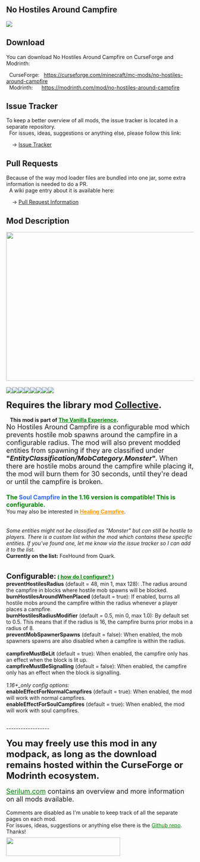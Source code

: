 <h2>No Hostiles Around Campfire</h2>
<p><a href="https://github.com/Serilum/No-Hostiles-Around-Campfire"><img src="https://serilum.com/assets/data/logo/no-hostiles-around-campfire.png"></a></p><h2>Download</h2>
<p>You can download No Hostiles Around Campfire on CurseForge and Modrinth:</p><p>&nbsp;&nbsp;CurseForge: &nbsp;&nbsp;<a href="https://curseforge.com/minecraft/mc-mods/no-hostiles-around-campfire">https://curseforge.com/minecraft/mc-mods/no-hostiles-around-campfire</a><br>&nbsp;&nbsp;Modrinth: &nbsp;&nbsp;&nbsp;&nbsp;&nbsp;<a href="https://modrinth.com/mod/no-hostiles-around-campfire">https://modrinth.com/mod/no-hostiles-around-campfire</a></p>
<h2>Issue Tracker</h2>
<p>To keep a better overview of all mods, the issue tracker is located in a separate repository.<br>&nbsp;&nbsp;For issues, ideas, suggestions or anything else, please follow this link:</p>
<p>&nbsp;&nbsp;&nbsp;&nbsp;-> <a href="https://github.com/ricksouth/serilum-mc-mods/issues">Issue Tracker</a></p>
<h2>Pull Requests</h2>
<p>Because of the way mod loader files are bundled into one jar, some extra information is needed to do a PR.<br>&nbsp;&nbsp;A wiki page entry about it is available here:</p>
<p>&nbsp;&nbsp;&nbsp;&nbsp;-> <a href="https://github.com/ricksouth/serilum-mc-mods/wiki/Pull-Request-Information">Pull Request Information</a></p>
<h2>Mod Description</h2>
<p><a href="https://serilum.com/" rel="nofollow"><img src="https://github.com/ricksouth/serilum-mc-mods/raw/master/description/a1.jpg" alt="" width="838" height="400"></a><br><br><img src="https://github.com/ricksouth/serilum-mc-mods/raw/master/description/Versions/header.png"><a href="https://legacy.curseforge.com/minecraft/mc-mods/no-hostiles-around-campfire/files/all?filter-status=1&filter-game-version=1738749986:75125" rel="nofollow"><img src="https://github.com/ricksouth/serilum-mc-mods/raw/master/description/Versions/1_20.png"></a><a href="https://legacy.curseforge.com/minecraft/mc-mods/no-hostiles-around-campfire/files/all?filter-status=1&filter-game-version=1738749986:73407" rel="nofollow"><img src="https://github.com/ricksouth/serilum-mc-mods/raw/master/description/Versions/1_19.png"></a><a href="https://legacy.curseforge.com/minecraft/mc-mods/no-hostiles-around-campfire/files/all?filter-status=1&filter-game-version=1738749986:73250" rel="nofollow"><img src="https://github.com/ricksouth/serilum-mc-mods/raw/master/description/Versions/1_18.png"></a><a href="https://legacy.curseforge.com/minecraft/mc-mods/no-hostiles-around-campfire/files/all?filter-status=1&filter-game-version=1738749986:73242" rel="nofollow"><img src="https://github.com/ricksouth/serilum-mc-mods/raw/master/description/Versions/1_17.png"></a><a href="https://legacy.curseforge.com/minecraft/mc-mods/no-hostiles-around-campfire/files/all?filter-status=1&filter-game-version=1738749986:70886" rel="nofollow"><img src="https://github.com/ricksouth/serilum-mc-mods/raw/master/description/Versions/1_16.png"></a><a href="https://legacy.curseforge.com/minecraft/mc-mods/no-hostiles-around-campfire/files/all?filter-status=1&filter-game-version=1738749986:68722" rel="nofollow"><img src="https://github.com/ricksouth/serilum-mc-mods/raw/master/description/Versions/1_15.png"></a><a href="https://legacy.curseforge.com/minecraft/mc-mods/no-hostiles-around-campfire/files/all?filter-status=1&filter-game-version=1738749986:64806" rel="nofollow"><img src="https://github.com/ricksouth/serilum-mc-mods/raw/master/description/Versions/1_14.png"></a><br><br><strong><span style="font-size:24px">Requires the library mod&nbsp;<a style="font-size:24px" href="https://www.curseforge.com/minecraft/mc-mods/collective" rel="nofollow">Collective</a>.</span></strong><strong>&nbsp;<br><br> &nbsp; &nbsp;This mod is part of <span style="color:#008000"><a style="color:#008000" href="https://curseforge.com/minecraft/modpacks/the-vanilla-experience" rel="nofollow">The Vanilla Experience</a></span>.</strong><br><span style="font-size:18px">No Hostiles Around Campfire is a configurable mod which prevents hostile mob spawns around the campfire in a configurable radius. The mod will also prevent modded entities from spawning if they are classified under<strong> "<em>EntityClassification/MobCategory.Monster</em>".</strong> When there are hostile mobs around the campfire while placing it, the mod will burn them for 30 seconds, until they're dead or until the campfire is broken.<br><br><strong><span style="color:#008000;font-size:16px">The <span style="color:#36f;font-size:16px">Soul Campfire</span> in the 1.16 version is compatible! This is configurable.</span></strong></span><br>You may also be interested in <span style="color:#f90"><strong><a style="color:#f90" href="https://www.curseforge.com/minecraft/mc-mods/healing-campfire" rel="nofollow">Healing Campfire</a></strong></span>.<br><br><br><span style="font-size:14px"><em>Some entities might not be classified as "Monster" but can still be hostile to players. There is a custom list within the mod which contains these specific entities. If you've found one, let me know via the issue tracker so I can add it to the list.</em></span><br><strong>Currently on the list:</strong> FoxHound from Quark.<br><br><br><strong><span style="font-size:20px">Configurable:</span> <span style="color:#008000;font-size:14px"><a style="color:#008000" href="https://github.com/ricksouth/serilum-mc-mods/wiki/how-to-configure-mods" rel="nofollow">(&nbsp;how do I configure?&nbsp;)</a></span><br></strong><strong>preventHostilesRadius</strong>&nbsp;(default = 48, min 1, max 128): .The radius around the campfire in blocks where hostile mob spawns will be blocked.<br><strong>burnHostilesAroundWhenPlaced&nbsp;</strong>(default = true):&nbsp;If enabled, burns all hostile mobs around the campfire within the radius whenever a player places a campfire.<br><strong>burnHostilesRadiusModifier</strong>&nbsp;(default = 0.5, min 0, max 1.0):&nbsp;By default set to 0.5. This means that if the radius is 16, the campfire burns prior mobs in a radius of 8.<br><strong>preventMobSpawnerSpawns</strong>&nbsp;(default = false):&nbsp;When enabled, the mob spawners spawns are also disabled when a campfire is within the radius.<br><br><strong>campfireMustBeLit</strong>&nbsp;(default = true): When enabled, the campfire only has an effect when the block is lit up.<br><strong>campfireMustBeSignalling</strong>&nbsp;(default = false): When enabled, the campfire only has an effect when the block is signalling.<br><br><span style="font-size:14px"><em>1.16+_only config options:</em></span><br><strong>enableEffectForNormalCampfires</strong>&nbsp;(default = true): When enabled, the mod will work with normal campfires.<br><strong>enableEffectForSoulCampfires</strong>&nbsp;(default = true): When enabled, the mod will work with soul campfires.</p>
<p><br>------------------<br><br><span style="font-size:24px"><strong>You may freely use this mod in any modpack, as long as the download remains hosted within the CurseForge or Modrinth ecosystem.</strong></span><br><br><span style="font-size:18px"><a style="font-size:18px;color:#008000" href="https://serilum.com/" rel="nofollow">Serilum.com</a> contains an overview and more information on all mods available.</span><br><br><span style="font-size:14px">Comments are disabled as I'm unable to keep track of all the separate pages on each mod.</span><span style="font-size:14px"><br>For issues, ideas, suggestions or anything else there is the&nbsp;<a style="font-size:14px;color:#008000" href="https://github.com/ricksouth/serilum-mc-mods/" rel="nofollow">Github repo</a>. Thanks!</span><span style="font-size:6px"><br><br></span><a href="https://ricksouth.com/donate" rel="nofollow"><img src="https://raw.githubusercontent.com/ricksouth/serilum-mc-mods/master/description/Shields/donation_rounded.svg" alt="" width="306" height="50"></a></p>
